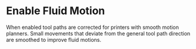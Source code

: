 Enable Fluid Motion
====
When enabled tool paths are corrected for printers with smooth motion planners. Small movements that deviate from the general tool path direction are smoothed to improve fluid motions.